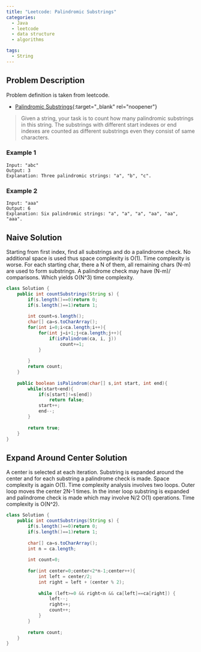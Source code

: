 ```yaml
---
title: "Leetcode: Palindromic Substrings"
categories:
  - Java
  - leetcode
  - data structure
  - algorithms

tags:
  - String
---
```


## Problem Description

Problem definition is taken from leetcode. 
- [Palindromic Substrings](https://leetcode.com/problems/palindromic-substrings/ "Go to leetcode"){:target="_blank" rel="noopener"}

> Given a string, your task is to count how many palindromic substrings in this string.
> The substrings with different start indexes or end indexes are counted as different substrings even they consist of same characters.

### Example 1 
```
Input: "abc"
Output: 3
Explanation: Three palindromic strings: "a", "b", "c".
```

### Example 2
```
Input: "aaa"
Output: 6
Explanation: Six palindromic strings: "a", "a", "a", "aa", "aa", "aaa".
```

## Naive Solution

Starting from first index, find all substrings and do a palindrome check. 
No additional space is used thus space complexity is O(1). Time complexity is worse. For each starting char, there a N of them, all remaining chars (N-m) are used to form substrings. A palindrome check may have (N-m)/ comparisons. Which yields O(N^3) time complexity.    

```java
class Solution {
    public int countSubstrings(String s) {
        if(s.length()==0)return 0;
        if(s.length()==1)return 1;
        
        int count=s.length();
        char[] ca=s.toCharArray();
        for(int i=0;i<ca.length;i++){
            for(int j=i+1;j<ca.length;j++){
                if(isPalindrom(ca, i, j))
                    count+=1;    
            }
            
        }
        return count;
    }
    
    public boolean isPalindrom(char[] s,int start, int end){
        while(start<end){
            if(s[start]!=s[end])
                return false;
            start++;
            end--;
        }
        
        return true;
    }
}
```

## Expand Around Center Solution

A center is selected at each iteration. Substring is expanded around the center and for each substring a palindrome check is made.
Space complexity is again O(1). Time complexity analysis involves two loops. Outer loop moves the center 2N-1 times. In the inner loop substring is expanded and palindrome check is made which may involve N/2 O(1) operations. Time complexity is O(N^2).   

```java
class Solution {
    public int countSubstrings(String s) {
        if(s.length()==0)return 0;
        if(s.length()==1)return 1;
        
        char[] ca=s.toCharArray();
        int n = ca.length;
        
        int count=0;
        
        for(int center=0;center<2*n-1;center++){
            int left = center/2;
            int right = left + (center % 2);
            
            while (left>=0 && right<n && ca[left]==ca[right]) {
                left--;
                right++;
                count++;
            }
        }
        
        return count;
    }
}
```
